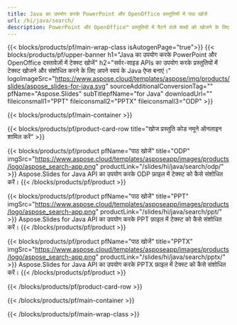 ```yaml
---
title: Java का उपयोग करके PowerPoint और OpenOffice प्रस्तुतियों में पाठ खोजें
url: /hi/java/search/
description: PowerPoint और OpenOffice™ प्रस्तुतियों में पैटर्न वाले शब्दों को खोजने के लिए Java स्रोत कोड
---
```


{{< blocks/products/pf/main-wrap-class isAutogenPage="true">}}
{{< blocks/products/pf/upper-banner h1="Java का उपयोग करके PowerPoint और OpenOffice दस्तावेज़ों में टेक्स्ट खोजें" h2="सर्वर-साइड APIs का उपयोग करके प्रस्तुतियों में टेक्स्ट खोजने और संशोधित करने के लिए अपने स्वयं के Java ऐप्स बनाएं।" logoImageSrc="https://www.aspose.cloud/templates/aspose/img/products/slides/aspose_slides-for-java.svg" sourceAdditionalConversionTag="" pfName="Aspose.Slides" subTitlepfName="for Java" downloadUrl="" fileiconsmall1="PPT" fileiconsmall2="PPTX" fileiconsmall3="ODP" >}}

{{< blocks/products/pf/main-container >}}

{{< blocks/products/pf/product-card-row title="खोज प्रस्तुति कोड नमूने ऑनलाइन शामिल करें" >}}

{{< blocks/products/pf/product pfName="पाठ खोजें" title="ODP" imgSrc="https://www.aspose.cloud/templates/asposeapp/images/products/logo/aspose_search-app.png" productLink="/slides/hi/java/search/odp/" >}}
Aspose.Slides for Java API का उपयोग करके ODP फ़ाइल में टेक्स्ट को कैसे संशोधित करें।
{{< /blocks/products/pf/product >}}

{{< blocks/products/pf/product pfName="पाठ खोजें" title="PPT" imgSrc="https://www.aspose.cloud/templates/asposeapp/images/products/logo/aspose_search-app.png" productLink="/slides/hi/java/search/ppt/" >}}
Aspose.Slides for Java API का उपयोग करके PPT फ़ाइल में टेक्स्ट को कैसे संशोधित करें।
{{< /blocks/products/pf/product >}}

{{< blocks/products/pf/product pfName="पाठ खोजें" title="PPTX" imgSrc="https://www.aspose.cloud/templates/asposeapp/images/products/logo/aspose_search-app.png" productLink="/slides/hi/java/search/pptx/" >}}
Aspose.Slides for Java API का उपयोग करके PPTX फ़ाइल में टेक्स्ट को कैसे संशोधित करें।
{{< /blocks/products/pf/product >}}



{{< /blocks/products/pf/product-card-row >}}

{{< /blocks/products/pf/main-container >}}
    
{{< /blocks/products/pf/main-wrap-class >}}